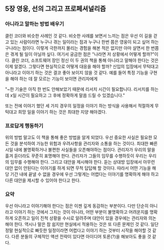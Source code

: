 ## 5장 영웅, 선의 그리고 프로페셔널리즘

### 아니라고 말하는 방법 배우기
클린 코더와 비슷한 사례인 것 같다. 
비슷한 사례를 보면서 느끼는 점은 우선 이 길을 걷고 있는 사람이라면 누구나 겪는 일이라는 점과 누구나 한번 쯤은 영웅이 되고 싶어 하는구나라는 점이다.
이렇게 극한까지 몰리는 경험을 해본 적은 없지만 아마 살면서 한 번쯤은 겪게 될 일이 아닐까 싶다.
여기서 궁금한 점은 "나라면 저 상황에서 어떻게 할까?"이다.
클린 코더, 소프트웨어 장인 정신 이 두 권의 책을 통해 아니라고 말해야 한다는 것은 이제 알겠다.
그렇다면 현실적으로 어떻게 대응을 해야 할까?
신입의 입장에서 무턱대고 아니라고 이야기 하는 것은 결코 좋아 보이지 않을 것 같다.
예를 들어 특정 기능을 구현을 해야 하는 데 잘 모르는 기능이 보이면 관리자에게 

"~한 기술은 아직 한 번도 안해보았기 때문에 리서치 시간이 필요합니다. 리서치를 하는 데 x일 시간이 필요하고 그 후에 정확하게 말씀 드릴 수 있겠습니다."

또는 전에 이야기 했던 세 가지 경우의 일정을 이야기 하는 방식을 사용해서 적절하게 무턱대고 희망 일을 이야기 하는 것은 최대한 지양 해야겠다.

### 프로답게 행동하기
위의 방법 말고도 이 책을 통해 좋은 방법을 알게 되었다.
우선 중요한 사실은 필요한 모든 것을 분석하여 가능한 위험과 우려사항을 관리자와 소통을 하는 것이다.
최대한 빠른 시일 내에 불명확하거나 불편한 사실들을 오픈해야하는 점이다.
관리자가 우리의 말을 흘겨 듣더라도 꾸준히 표명해야 한다.
관리자가 그들의 임무를 수행하듯이 우리는 우리의 임무를 수행해야 한다.
그리고 대안을 제시해야 한다.
듣는 상대방 입장에서 아무런 대안 없이 안된다는 이야기를 하게 되면 무척 답답해 할 것이다. 
따라서 어떤 기능을 해당 기간 내에 끝낼 수 없을 경우에 우선 그렇게는 어렵다는 이야기를 명확하게 해야 하고
다른 대안을 제시할 수 있어야 한다고 한다.


### 요약
우선 아니라고 이야기해야 한다는 점은 이젠 깊게 동감하는 부분이다.
다만 단순히 아니라고 이야기 하는 것에서 그치는 것이 아니라,
어떤 부분이 불명확하고 어려운지를 명확하게 오픈하고
일이 진척 상황을 수시로 알려주며
대안이 있을 경우에는 관리자와 의논해야 한다.
역시나 말은 참 쉽지만 현실에서 적용하는 것은 또 다른 문제인 것 같다.
일단 정말 현실적으로 빠듯한 일정이라면 어렵다고 이야기 하는 것부터 시작을 해야할 것 같다.
다른 분들의 구체적인 액션 전략이 있다면 아이디어 토론(?)을 해보아도 좋을 것 같다.